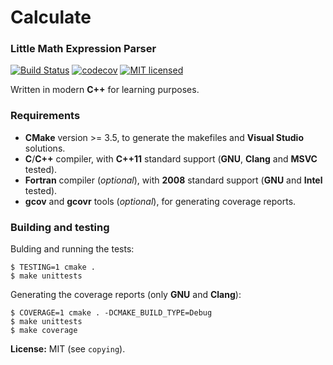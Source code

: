 # Calculate


### Little Math Expression Parser

[![Build Status](https://travis-ci.org/newlawrence/Calculate.svg?branch=master)](https://travis-ci.org/newlawrence/Calculate)
[![codecov](https://codecov.io/gh/newlawrence/Calculate/branch/master/graph/badge.svg)](https://codecov.io/gh/newlawrence/Calculate)
[![MIT licensed](https://img.shields.io/badge/license-MIT-blue.svg)](https://github.com/newlawrence/Calculate/blob/7f96b434dd77461f17a71f3fe3025c21b73ed0d0/copying)

Written in modern **C++** for learning purposes.


### Requirements

* **CMake** version >= 3.5, to generate the makefiles and **Visual Studio** solutions.
* **C**/**C++** compiler, with **C++11** standard support (**GNU**, **Clang** and **MSVC** tested).
* **Fortran** compiler (*optional*), with **2008** standard support (**GNU** and **Intel** tested).
* **gcov** and **gcovr** tools (*optional*), for generating coverage reports.


### Building and testing

Bulding and running the tests:

```
$ TESTING=1 cmake .
$ make unittests
```

Generating the coverage reports (only **GNU** and **Clang**):

```
$ COVERAGE=1 cmake . -DCMAKE_BUILD_TYPE=Debug
$ make unittests
$ make coverage
```

**License:** MIT (see `copying`).
